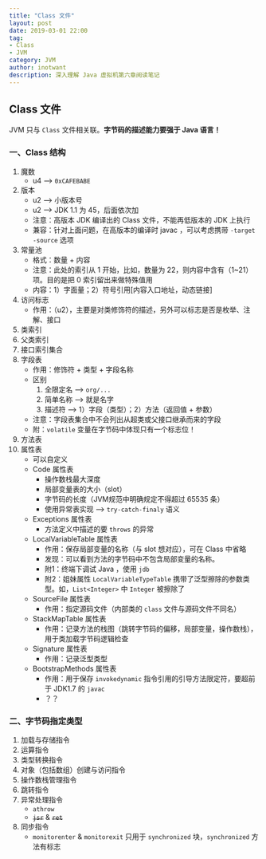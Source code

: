 ```yaml
---
title: "Class 文件"
layout: post
date: 2019-03-01 22:00
tag:
- Class
- JVM
category: JVM
author: inotwant
description: 深入理解 Java 虚拟机第六章阅读笔记
---
```


## Class 文件

JVM 只与 `Class` 文件相关联。**字节码的描述能力要强于 Java 语言！**

### 一、Class 结构
1. 魔数
	- u4 --> `0xCAFEBABE`
2. 版本
	- u2 --> 小版本号
	- u2 --> JDK 1.1 为 45，后面依次加
	- 注意：高版本 JDK 编译出的 Class 文件，不能再低版本的 JDK 上执行
	- 兼容：针对上面问题，在高版本的编译时 javac ，可以考虑携带 `-target` `-source` 选项
3. 常量池
	- 格式：数量 + 内容
	- 注意：此处的索引从 1 开始，比如，数量为 22，则内容中含有（1~21）项。目的是把 0 索引留出来做特殊值用
	- 内容：1）字面量；2）符号引用[内容入口地址，动态链接]
4. 访问标志
	- 作用：（u2），主要是对类修饰符的描述，另外可以标志是否是枚举、注解、接口
5. 类索引
6. 父类索引
7. 接口索引集合
8. 字段表
	- 作用：修饰符 + 类型 + 字段名称
	- 区别
		1. 全限定名 --> `org/...`
		2. 简单名称 --> 就是名字
		3. 描述符 --> 1）字段（类型）；2）方法（返回值 + 参数）
	- 注意：字段表集合中不会列出从超类或父接口继承而来的字段
	- 附：`volatile` 变量在字节码中体现只有一个标志位！
9. 方法表
10. 属性表
	- 可以自定义
	- Code 属性表
		- 操作数栈最大深度 
		- 局部变量表的大小（slot）
		- 字节码的长度（JVM规范中明确规定不得超过 65535 条）
		- 使用异常表实现 --> `try-catch-finaly` 语义
	- Exceptions 属性表
		- 方法定义中描述的要 `throws` 的异常
	- LocalVariableTable 属性表
		- 作用：保存局部变量的名称（与 slot 想对应），可在 Class 中省略
		- 发现：可以看到方法的字节码中不包含局部变量的名称。
		- 附1：终端下调试 Java ，使用 `jdb`
		- 附2：姐妹属性 `LocalVariableTypeTable` 携带了泛型擦除的参数类型。如，`List<Integer>` 中 `Integer` 被擦除了
	- SourceFile 属性表
		- 作用：指定源码文件（内部类的 `class` 文件与源码文件不同名）
	- StackMapTable 属性表
		- 作用：记录方法的栈图（跳转字节码的偏移，局部变量，操作数栈），用于类加载字节码逻辑检查
	- Signature 属性表
		- 作用：记录泛型类型
	- BootstrapMethods 属性表
		- 作用：用于保存 `invokedynamic` 指令引用的引导方法限定符，要超前于 JDK1.7 的 `javac`
		- ？？
### 二、字节码指定类型

1. 加载与存储指令
2. 运算指令
3. 类型转换指令
4. 对象（包括数组）创建与访问指令
5. 操作数栈管理指令
6. 跳转指令
7. 异常处理指令
	- `athrow`
	- ~~`jsr`~~ & ~~`ret`~~
8. 同步指令
	- `monitorenter` & `monitorexit` 只用于 `synchronized` 块，`synchronized` 方法有标志
